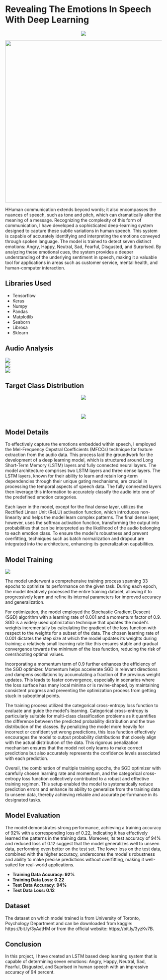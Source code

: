 # Revealing The Emotions In Speech With Deep Learning
<p align="center">
<a href="https://nbviewer.jupyter.org/github/NavinBondade/Revealing-The-Emotions-In-Human-Speech/blob/main/Notebook/Recognizing_The_Emotions_in_Speech.ipynb" target="_blank">
  <img align="center"  src="https://github.com/NavinBondade/Distinguishing-Fake-And-Real-News-With-Deep-Learning/blob/main/Graphs/button_if-github-fails-to-load-the-notebook-click-here%20(4).png?raw=true"/>
</a>
</p>
<img src="https://static01.nyt.com/images/2013/10/13/business/13-TECHNO-SUB/13-TECHNO-SUB-superJumbo.jpg" width="950" height="520">
<p>HHuman communication extends beyond words; it also encompasses the nuances of speech, such as tone and pitch, which can dramatically alter the meaning of a message. Recognizing the complexity of this form of communication, I have developed a sophisticated deep-learning system designed to capture these subtle variations in human speech. This system is capable of accurately identifying and interpreting the emotions conveyed through spoken language. The model is trained to detect seven distinct emotions: Angry, Happy, Neutral, Sad, Fearful, Disgusted, and Surprised. By analyzing these emotional cues, the system provides a deeper understanding of the underlying sentiment in speech, making it a valuable tool for applications in areas such as customer service, mental health, and human-computer interaction.
</p>
<h2>Libraries Used</h2>
<ul>
  <li>Tensorflow</li>
  <li>Keras</li>
  <li>Numpy</li>
  <li>Pandas </li>
  <li>Matplotlib</li>
  <li>Seaborn</li>
  <li>Librosa</li>
  <li>Sklearn</li>
</ul>
<h2>Audio Analysis</h2>
<img src="https://github.com/NavinBondade/Revealing-The-Emotions-In-Human-Speech/blob/main/Graphs%20and%20Pictures/Wave%20Plot%20For%20All%207%20Different%20Types%20Of%20Emotions.png">
<br>
<img src="https://github.com/NavinBondade/Revealing-The-Emotions-In-Human-Speech/blob/main/Graphs%20and%20Pictures/Spectrogram%20For%20All%207%20Different%20Types%20Of%20Emotions.png">
<br>
<img src="https://github.com/NavinBondade/Revealing-The-Emotions-In-Human-Speech/blob/main/Graphs%20and%20Pictures/Chromagram%20For%20All%207%20Different%20Types%20Of%20Emotions.png">
<h2>Target Class Distribution</h2>
<p align="center"> 
<img src="https://github.com/NavinBondade/Revealing-The-Emotions-In-Human-Speech/blob/main/Graphs%20and%20Pictures/Target%20Class%20Distribution.png">
</p><br>
<p align="center"> 
<img src="https://github.com/NavinBondade/Revealing-The-Emotions-In-Human-Speech/blob/main/Graphs%20and%20Pictures/Target%20Distribution%20In%20Percentage.png">
</p>      
<h2>Model Details</h2>
<p>
To effectively capture the emotions embedded within speech, I employed the Mel-Frequency Cepstral Coefficients (MFCCs) technique for feature extraction from the audio data. This process laid the groundwork for the development of a deep learning model, which is structured around Long Short-Term Memory (LSTM) layers and fully connected neural layers. The model architecture comprises two LSTM layers and three dense layers. The LSTM layers, known for their ability to learn and retain long-term dependencies through their unique gating mechanisms, are crucial in processing the temporal aspects of speech data. The fully connected layers then leverage this information to accurately classify the audio into one of the predefined emotion categories.</p>
<p>Each layer in the model, except for the final dense layer, utilizes the Rectified Linear Unit (ReLU) activation function, which introduces non-linearity and helps the model learn complex patterns. The final dense layer, however, uses the softmax activation function, transforming the output into probabilities that can be interpreted as the likelihood of the audio belonging to each emotion class. To ensure the model's robustness and prevent overfitting, techniques such as batch normalization and dropout are integrated into the architecture, enhancing its generalization capabilities.<p>
<h2>Model Training</h2>   
<img src="https://github.com/NavinBondade/Revealing-The-Emotions-In-Human-Speech/blob/main/Graphs%20and%20Pictures/loss-accuracy.png">
<p>The model underwent a comprehensive training process spanning 33 epochs to optimize its performance on the given task. During each epoch, the model iteratively processed the entire training dataset, allowing it to progressively learn and refine its internal parameters for improved accuracy and generalization.

For optimization, the model employed the Stochastic Gradient Descent (SGD) algorithm with a learning rate of 0.001 and a momentum factor of 0.9. SGD is a widely used optimization technique that updates the model's weights incrementally by calculating the gradient of the loss function with respect to the weights for a subset of the data. The chosen learning rate of 0.001 dictates the step size at which the model updates its weights during training; a relatively small learning rate like this ensures stable and gradual convergence towards the minimum of the loss function, reducing the risk of overshooting optimal values.

Incorporating a momentum term of 0.9 further enhances the efficiency of the SGD optimizer. Momentum helps accelerate SGD in relevant directions and dampens oscillations by accumulating a fraction of the previous weight updates. This leads to faster convergence, especially in scenarios where the loss surface has many local minima or is ravine-shaped, by maintaining consistent progress and preventing the optimization process from getting stuck in suboptimal points.

The training process utilized the categorical cross-entropy loss function to evaluate and guide the model's learning. Categorical cross-entropy is particularly suitable for multi-class classification problems as it quantifies the difference between the predicted probability distribution and the true distribution of the classes. By penalizing the model more heavily for incorrect or confident yet wrong predictions, this loss function effectively encourages the model to output probability distributions that closely align with the actual distribution of the data. This rigorous penalization mechanism ensures that the model not only learns to make correct predictions but also accurately represents the confidence levels associated with each prediction.

Overall, the combination of multiple training epochs, the SGD optimizer with carefully chosen learning rate and momentum, and the categorical cross-entropy loss function collectively contributed to a robust and effective training regimen. This setup enabled the model to systematically reduce prediction errors and enhance its ability to generalize from the training data to unseen data, thereby achieving reliable and accurate performance in its designated tasks.</p>
<h2>Model Evaluation</h2>
<p>The model demonstrates strong performance, achieving a training accuracy of 92% with a corresponding loss of 0.22, indicating it has effectively learned the patterns in the training data. Moreover, its test accuracy of 94% and reduced loss of 0.12 suggest that the model generalizes well to unseen data, performing even better on the test set. The lower loss on the test data, combined with the higher accuracy, underscores the model's robustness and ability to make precise predictions without overfitting, making it well-suited for real-world applications.</p>
<ul>
  <li><b>Training Data Accuracy: 92%</b></li>
  <li><b>Training Data Loss: 0.22</b></li>
  <li><b>Test Data Accuracy: 94%</b></li> 
  <li><b>Test Data Loss: 0.12</b></li> 
</ul>
<h2>Dataset</h2>
<p>The dataset on which model trained is from University of Toronto, Psychology Department and can be downloaded from kaggle: https://bit.ly/3yAatHM or from the official website: https://bit.ly/3yzKv7B.</p>
<h2>Conclusion</h2>
<p>In this project, I have created an LSTM based deep learning system that is capable of determining seven emotions: Angry, Happy, Neutral, Sad, Fearful, Disgusted, and Suprised in human speech with an impressive accuracy of 94 percent.</p>
                                                                                                                                                      
